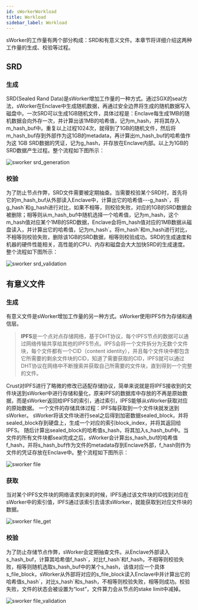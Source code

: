 ```yaml
---
id: sWorkerWorkload
title: Workload
sidebar_label: Workload
---
```

sWorker的工作量有两个部分构成：SRD和有意义文件。本章节将详细介绍这两种工作量的生成、校验等过程。

## SRD

### 生成
SRD(Sealed Rand Data)是sWorker增加工作量的一种方式。通过SGX的seal方法，sWorker在Enclave中生成随机数据，再通过安全边界将生成的随机数据写入磁盘中。一次SRD可以生成1GB随机文件，具体过程是：Enclave每生成1MB的随机数据会向外存一次，并计算出该1MB的哈希值，记为m_hash，并将其存入m_hash_buf中。重复以上过程1024次，就得到了1GB的随机文件，然后将m_hash_buf存到外部作为这1GB的metadata，再计算出m_hash_buf的哈希值作为这 1GB SRD数据的凭证，记为g_hash，并存放在Enclave内部。以上为1GB的SRD数据产生过程。整个流程如下图所示：

![sworker srd_generation](assets/sworker/SRD.png)

### 校验
为了防止节点作弊，SRD文件需要被定期抽查。当需要校验某个SRD时，首先将它的m_hash_buf从外部读入Enclave中，计算出它的哈希值---g_hash&#96;，将g_hash&#96;和g_hash进行对比，如果不相等，则校验失败，对应的1GB的SRD数据会被删除；相等则从m_hash_buf中随机选择一个哈希值，记为m_hash，这个m_hash值对应某个1MB的SRD数据，Enclave会将m_hash值对应的1MB数据从磁盘读入，并计算出它的哈希值，记为m_hash&#96;。将m_hash&#96;和m_hash进行对比，不相等则校验失败，删除该1GB的SRD数据，相等则校验成功。SRD的生成速度和机器的硬件性能相关，高性能的CPU、内存和磁盘会大大加快SRD的生成速度。整个流程如下图所示：

![sworker srd_validation](assets/sworker/SRDValidate.png)


## 有意义文件

### 生成
有意义文件是sWorker增加工作量的另一种方式。sWorker使用IPFS作为存储和通信层。

> **IPFS**是一个点对点存储网络，基于DHT协议，每个IPFS节点的数据可以通过网络传输共享给其他的IPFS节点。IPFS会将一个文件拆分为无数个文件块，每个文件都有一个CID（content identity），并且每个文件块中都包含它所需要的剩余文件块的CID，知道了需要获取的CID，IPFS就可以通过DHT协议在网络中不断搜索并获取自己所需要的文件块，直到得到一个完整的文件。

Crust对IPFS进行了略微的修改已适配存储协议，简单来说就是将IPFS接收到的文件块送到sWorker中进行存储和量化，原来IPFS的数据库中存放的不再是原始数据，而是sWorker返回给IPFS的索引，通过索引，IPFS能够从sWorker获取对应的原始数据。
一个文件的存储具体过程：IPFS每获取到一个文件块就发送到sWorker。 sWorker将该文件块进行seal之后得到加密数据sealed_block，并将sealed_block存到硬盘上，生成一个对应的索引block_index，并将其返回给IPFS。 随后计算出sealed_block的哈希值s_hash，将其加入s_hash_buf中。当文件的所有文件块都seal完成之后，sWorker会计算出s_hash_buf的哈希值f_hash，并将s_hash_buf作为文件的metadata存到Enclave外部，f_hash则作为文件的凭证存放在Enclave中。整个流程如下图所示：

![sworker file](assets/sworker/file.png)

### 获取
当对某个IPFS文件块的网络请求到来的时候，IPFS通过该文件块的ID找到对应在sWorker中的索引值，IPFS通过该索引去请求sWorker，就能获取到对应文件块的数据。

![sworker file_get](assets/sworker/fileGet.png)

### 校验
为了防止存储节点作弊，sWorker会定期抽查文件。从Enclave外部读入s_hash_buf，计算其哈希值f_hash&#96;，对比f_hash&#96;和f_hash，不相等则校验失败，相等则随机选取s_hash_buf中的某个s_hash，该值对应一个具体s_file_block，sWorker从外部将对应的s_file_block读入Enclave中并计算出它的哈希值s_hash&#96;，对比s_hash&#96;和s_hash，不相等则校验失败，相等则成功。校验失败，文件的状态会被设置为“lost”，文件算力会从节点的stake limit中减掉。

![sworker file_validation](assets/sworker/fileValidation.png)
